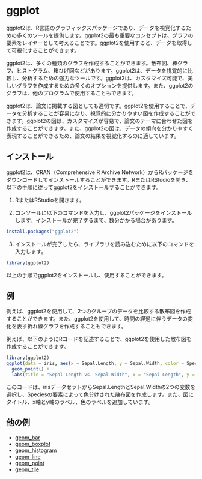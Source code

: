 # ggplot

ggplot2は、R言語のグラフィックスパッケージであり、データを視覚化するための多くのツールを提供します。ggplot2の最も重要なコンセプトは、グラフの要素をレイヤーとして考えることです。ggplot2を使用すると、データを取得して可視化することができます。

ggplot2は、多くの種類のグラフを作成することができます。散布図、棒グラフ、ヒストグラム、箱ひげ図などがあります。ggplot2は、データを視覚的に比較し、分析するための強力なツールです。ggplot2は、カスタマイズ可能で、美しいグラフを作成するための多くのオプションを提供します。また、ggplot2のグラフは、他のプログラムで使用することもできます。

ggplot2は、論文に掲載する図としても適切です。ggplot2を使用することで、データを分析することが容易になり、視覚的に分かりやすい図を作成することができます。ggplot2の図は、カスタマイズが容易で、論文のテーマに合わせた図を作成することができます。また、ggplot2の図は、データの傾向を分かりやすく表現することができるため、論文の結果を視覚化するのに適しています。

## インストール

ggplot2は、CRAN（Comprehensive R Archive Network）からRパッケージをダウンロードしてインストールすることができます。RまたはRStudioを開き、以下の手順に従ってggplot2をインストールすることができます。

1.  RまたはRStudioを開きます。

2.  コンソールに以下のコマンドを入力し、ggplot2パッケージをインストールします。インストールが完了するまで、数分かかる場合があります。

``` r
install.packages("ggplot2")
```

3.  インストールが完了したら、ライブラリを読み込むために以下のコマンドを入力します。

``` r
library(ggplot2)
```

以上の手順でggplot2をインストールし、使用することができます。

## 例

例えば、ggplot2を使用して、2つのグループのデータを比較する散布図を作成することができます。また、ggplot2を使用して、時間の経過に伴うデータの変化を表す折れ線グラフを作成することもできます。

例えば、以下のようにRコードを記述することで、ggplot2を使用した散布図を作成することができます。

``` r
library(ggplot2)
ggplot(data = iris, aes(x = Sepal.Length, y = Sepal.Width, color = Species)) +
  geom_point() +
  labs(title = "Sepal Length vs. Sepal Width", x = "Sepal Length", y = "Sepal Width", color = "Species")
```

このコードは、irisデータセットからSepal.LengthとSepal.Widthの2つの変数を選択し、Speciesの要素によって色分けされた散布図を作成します。また、図にタイトル、x軸とy軸のラベル、色のラベルを追加しています。

## 他の例

- [geom_bar](geom_bar/README.md)
- [geom_boxplot](geom_boxplot/README.md)
- [geom_histogram](geom_histogram/README.md)
- [geom_line](geom_line/README.md)
- [geom_point](geom_point/README.md)
- [geom_tile](geom_tile/README.md)
